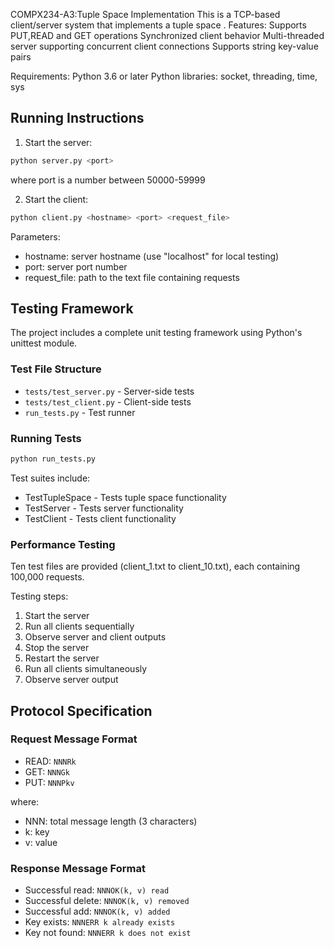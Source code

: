 COMPX234-A3:Tuple Space Implementation
This is a TCP-based client/server system that implements a tuple space .
Features:
Supports PUT,READ and GET operations
Synchronized client behavior
Multi-threaded server supporting concurrent client connections
Supports string key-value pairs

Requirements:
Python 3.6 or later
Python libraries: socket, threading, time, sys

## Running Instructions

1. Start the server:
```bash
python server.py <port>
```
where port is a number between 50000-59999

2. Start the client:
```bash
python client.py <hostname> <port> <request_file>
```
Parameters:
- hostname: server hostname (use "localhost" for local testing)
- port: server port number
- request_file: path to the text file containing requests

## Testing Framework

The project includes a complete unit testing framework using Python's unittest module.

### Test File Structure
- `tests/test_server.py` - Server-side tests
- `tests/test_client.py` - Client-side tests
- `run_tests.py` - Test runner

### Running Tests
```bash
python run_tests.py
```

Test suites include:
- TestTupleSpace - Tests tuple space functionality
- TestServer - Tests server functionality
- TestClient - Tests client functionality

### Performance Testing

Ten test files are provided (client_1.txt to client_10.txt), each containing 100,000 requests.

Testing steps:
1. Start the server
2. Run all clients sequentially
3. Observe server and client outputs
4. Stop the server
5. Restart the server
6. Run all clients simultaneously
7. Observe server output

## Protocol Specification

### Request Message Format
- READ: `NNNRk`
- GET: `NNNGk`
- PUT: `NNNPkv`

where:
- NNN: total message length (3 characters)
- k: key
- v: value

### Response Message Format
- Successful read: `NNNOK(k, v) read`
- Successful delete: `NNNOK(k, v) removed`
- Successful add: `NNNOK(k, v) added`
- Key exists: `NNNERR k already exists`
- Key not found: `NNNERR k does not exist` 